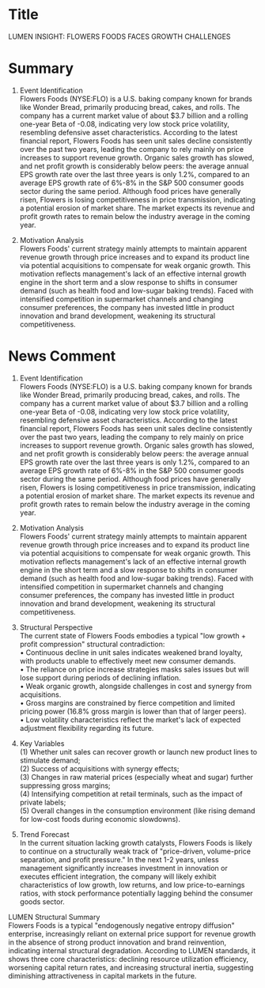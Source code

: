 # Title
LUMEN INSIGHT: FLOWERS FOODS FACES GROWTH CHALLENGES

# Summary
1. Event Identification  
Flowers Foods (NYSE:FLO) is a U.S. baking company known for brands like Wonder Bread, primarily producing bread, cakes, and rolls. The company has a current market value of about $3.7 billion and a rolling one-year Beta of -0.08, indicating very low stock price volatility, resembling defensive asset characteristics. According to the latest financial report, Flowers Foods has seen unit sales decline consistently over the past two years, leading the company to rely mainly on price increases to support revenue growth. Organic sales growth has slowed, and net profit growth is considerably below peers: the average annual EPS growth rate over the last three years is only 1.2%, compared to an average EPS growth rate of 6%-8% in the S&P 500 consumer goods sector during the same period. Although food prices have generally risen, Flowers is losing competitiveness in price transmission, indicating a potential erosion of market share. The market expects its revenue and profit growth rates to remain below the industry average in the coming year.

2. Motivation Analysis  
Flowers Foods' current strategy mainly attempts to maintain apparent revenue growth through price increases and to expand its product line via potential acquisitions to compensate for weak organic growth. This motivation reflects management's lack of an effective internal growth engine in the short term and a slow response to shifts in consumer demand (such as health food and low-sugar baking trends). Faced with intensified competition in supermarket channels and changing consumer preferences, the company has invested little in product innovation and brand development, weakening its structural competitiveness.

# News Comment
1. Event Identification  
Flowers Foods (NYSE:FLO) is a U.S. baking company known for brands like Wonder Bread, primarily producing bread, cakes, and rolls. The company has a current market value of about $3.7 billion and a rolling one-year Beta of -0.08, indicating very low stock price volatility, resembling defensive asset characteristics. According to the latest financial report, Flowers Foods has seen unit sales decline consistently over the past two years, leading the company to rely mainly on price increases to support revenue growth. Organic sales growth has slowed, and net profit growth is considerably below peers: the average annual EPS growth rate over the last three years is only 1.2%, compared to an average EPS growth rate of 6%-8% in the S&P 500 consumer goods sector during the same period. Although food prices have generally risen, Flowers is losing competitiveness in price transmission, indicating a potential erosion of market share. The market expects its revenue and profit growth rates to remain below the industry average in the coming year.

2. Motivation Analysis  
Flowers Foods' current strategy mainly attempts to maintain apparent revenue growth through price increases and to expand its product line via potential acquisitions to compensate for weak organic growth. This motivation reflects management's lack of an effective internal growth engine in the short term and a slow response to shifts in consumer demand (such as health food and low-sugar baking trends). Faced with intensified competition in supermarket channels and changing consumer preferences, the company has invested little in product innovation and brand development, weakening its structural competitiveness.

3. Structural Perspective  
The current state of Flowers Foods embodies a typical "low growth + profit compression" structural contradiction:  
• Continuous decline in unit sales indicates weakened brand loyalty, with products unable to effectively meet new consumer demands.  
• The reliance on price increase strategies masks sales issues but will lose support during periods of declining inflation.  
• Weak organic growth, alongside challenges in cost and synergy from acquisitions.  
• Gross margins are constrained by fierce competition and limited pricing power (16.8% gross margin is lower than that of larger peers).  
• Low volatility characteristics reflect the market's lack of expected adjustment flexibility regarding its future. 

4. Key Variables  
(1) Whether unit sales can recover growth or launch new product lines to stimulate demand;  
(2) Success of acquisitions with synergy effects;  
(3) Changes in raw material prices (especially wheat and sugar) further suppressing gross margins;  
(4) Intensifying competition at retail terminals, such as the impact of private labels;  
(5) Overall changes in the consumption environment (like rising demand for low-cost foods during economic slowdowns).

5. Trend Forecast  
In the current situation lacking growth catalysts, Flowers Foods is likely to continue on a structurally weak track of "price-driven, volume-price separation, and profit pressure." In the next 1-2 years, unless management significantly increases investment in innovation or executes efficient integration, the company will likely exhibit characteristics of low growth, low returns, and low price-to-earnings ratios, with stock performance potentially lagging behind the consumer goods sector.

LUMEN Structural Summary  
Flowers Foods is a typical "endogenously negative entropy diffusion" enterprise, increasingly reliant on external price support for revenue growth in the absence of strong product innovation and brand reinvention, indicating internal structural degradation. According to LUMEN standards, it shows three core characteristics: declining resource utilization efficiency, worsening capital return rates, and increasing structural inertia, suggesting diminishing attractiveness in capital markets in the future.
